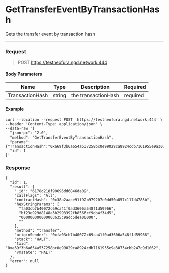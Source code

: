 # GetTransferEventByTransactionHash
Gets the transfer event by transaction hash
<hr>

### Request

> POST https://testneofura.ngd.network:444

#### Body Parameters

|    Name    | Type | Description | Required |
| ---------- | --- |    ------    | ----|
| TransactionHash     | string|  the transactionHash| required|


#### Example
```
curl --location --request POST 'https://testneofura.ngd.network:444' \
--header 'Content-Type: application/json' \
--data-raw '{
  "jsonrpc": "2.0",
  "method": "GetTransferEventByTransactionHash",
  "params": {"TransactionHash":"0xa69f3b6a654a537258bc0e99029ca8924cdb7161955e9a30734cbb247c9d1062"},
  "id": 1
}'
```
### Response
```json5
{
  "id": 1,
  "result": {
    "_id": "6178d218f90696dd6846da09",
    "callFlags": "All",
    "contractHash": "0x38a2aace91f92b979207c0dd50a857c117d4785b",
    "hexStringParams": [
      "fa03cb7b40072c69ca41f0ad3606a548f1d59966",
      "bf23e929d8148a3b2993392fb8566cf9db4f34d5",
      "000000000000003635c9adc5dea00000",
      ""
    ],
    "method": "transfer",
    "originSender": "0xfa03cb7b40072c69ca41f0ad3606a548f1d59966",
    "stack": "HALT",
    "txid": "0xa69f3b6a654a537258bc0e99029ca8924cdb7161955e9a30734cbb247c9d1062",
    "vmstate": "HALT"
  },
  "error": null
}
```
